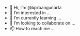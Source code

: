 - 👋 Hi, I’m @bprbangunarta
- 👀 I’m interested in ...
- 🌱 I’m currently learning ...
- 💞️ I’m looking to collaborate on ...
- 📫 How to reach me ...

<!---
bprbangunarta/bprbangunarta is a ✨ special ✨ repository because its `README.md` (this file) appears on your GitHub profile.
You can click the Preview link to take a look at your changes.
--->
